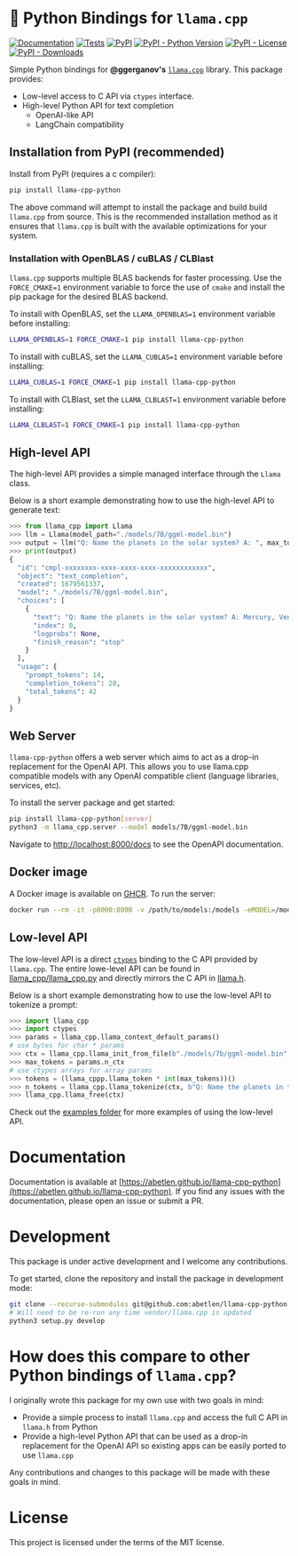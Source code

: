# 🦙 Python Bindings for `llama.cpp`

[![Documentation](https://img.shields.io/badge/docs-passing-green.svg)](https://abetlen.github.io/llama-cpp-python)
[![Tests](https://github.com/abetlen/llama-cpp-python/actions/workflows/test.yaml/badge.svg?branch=main)](https://github.com/abetlen/llama-cpp-python/actions/workflows/test.yaml)
[![PyPI](https://img.shields.io/pypi/v/llama-cpp-python)](https://pypi.org/project/llama-cpp-python/)
[![PyPI - Python Version](https://img.shields.io/pypi/pyversions/llama-cpp-python)](https://pypi.org/project/llama-cpp-python/)
[![PyPI - License](https://img.shields.io/pypi/l/llama-cpp-python)](https://pypi.org/project/llama-cpp-python/)
[![PyPI - Downloads](https://img.shields.io/pypi/dm/llama-cpp-python)](https://pypi.org/project/llama-cpp-python/)

Simple Python bindings for **@ggerganov's** [`llama.cpp`](https://github.com/ggerganov/llama.cpp) library.
This package provides:

- Low-level access to C API via `ctypes` interface.
- High-level Python API for text completion
  - OpenAI-like API
  - LangChain compatibility

## Installation from PyPI (recommended)

Install from PyPI (requires a c compiler):

```bash
pip install llama-cpp-python
```

The above command will attempt to install the package and build build `llama.cpp` from source.
This is the recommended installation method as it ensures that `llama.cpp` is built with the available optimizations for your system.


### Installation with OpenBLAS / cuBLAS / CLBlast

`llama.cpp` supports multiple BLAS backends for faster processing.
Use the `FORCE_CMAKE=1` environment variable to force the use of `cmake` and install the pip package for the desired BLAS backend.

To install with OpenBLAS, set the `LLAMA_OPENBLAS=1` environment variable before installing:

```bash
LLAMA_OPENBLAS=1 FORCE_CMAKE=1 pip install llama-cpp-python
```

To install with cuBLAS, set the `LLAMA_CUBLAS=1` environment variable before installing:

```bash
LLAMA_CUBLAS=1 FORCE_CMAKE=1 pip install llama-cpp-python
```

To install with CLBlast, set the `LLAMA_CLBLAST=1` environment variable before installing:

```bash
LLAMA_CLBLAST=1 FORCE_CMAKE=1 pip install llama-cpp-python
```


## High-level API

The high-level API provides a simple managed interface through the `Llama` class.

Below is a short example demonstrating how to use the high-level API to generate text:

```python
>>> from llama_cpp import Llama
>>> llm = Llama(model_path="./models/7B/ggml-model.bin")
>>> output = llm("Q: Name the planets in the solar system? A: ", max_tokens=32, stop=["Q:", "\n"], echo=True)
>>> print(output)
{
  "id": "cmpl-xxxxxxxx-xxxx-xxxx-xxxx-xxxxxxxxxxxx",
  "object": "text_completion",
  "created": 1679561337,
  "model": "./models/7B/ggml-model.bin",
  "choices": [
    {
      "text": "Q: Name the planets in the solar system? A: Mercury, Venus, Earth, Mars, Jupiter, Saturn, Uranus, Neptune and Pluto.",
      "index": 0,
      "logprobs": None,
      "finish_reason": "stop"
    }
  ],
  "usage": {
    "prompt_tokens": 14,
    "completion_tokens": 28,
    "total_tokens": 42
  }
}
```

## Web Server

`llama-cpp-python` offers a web server which aims to act as a drop-in replacement for the OpenAI API.
This allows you to use llama.cpp compatible models with any OpenAI compatible client (language libraries, services, etc).

To install the server package and get started:

```bash
pip install llama-cpp-python[server]
python3 -m llama_cpp.server --model models/7B/ggml-model.bin
```

Navigate to [http://localhost:8000/docs](http://localhost:8000/docs) to see the OpenAPI documentation.

## Docker image

A Docker image is available on [GHCR](https://ghcr.io/abetlen/llama-cpp-python). To run the server:

```bash
docker run --rm -it -p8000:8000 -v /path/to/models:/models -eMODEL=/models/ggml-model-name.bin ghcr.io/abetlen/llama-cpp-python:latest
```

## Low-level API

The low-level API is a direct [`ctypes`](https://docs.python.org/3/library/ctypes.html) binding to the C API provided by `llama.cpp`.
The entire lowe-level API can be found in [llama_cpp/llama_cpp.py](https://github.com/abetlen/llama-cpp-python/blob/master/llama_cpp/llama_cpp.py) and directly mirrors the C API in [llama.h](https://github.com/ggerganov/llama.cpp/blob/master/llama.h).

Below is a short example demonstrating how to use the low-level API to tokenize a prompt:

```python
>>> import llama_cpp
>>> import ctypes
>>> params = llama_cpp.llama_context_default_params()
# use bytes for char * params
>>> ctx = llama_cpp.llama_init_from_file(b"./models/7b/ggml-model.bin", params)
>>> max_tokens = params.n_ctx
# use ctypes arrays for array params
>>> tokens = (llama_cppp.llama_token * int(max_tokens))()
>>> n_tokens = llama_cpp.llama_tokenize(ctx, b"Q: Name the planets in the solar system? A: ", tokens, max_tokens, add_bos=llama_cpp.c_bool(True))
>>> llama_cpp.llama_free(ctx)
```

Check out the [examples folder](examples/low_level_api) for more examples of using the low-level API.


# Documentation

Documentation is available at [https://abetlen.github.io/llama-cpp-python](https://abetlen.github.io/llama-cpp-python).
If you find any issues with the documentation, please open an issue or submit a PR.

# Development

This package is under active development and I welcome any contributions.

To get started, clone the repository and install the package in development mode:

```bash
git clone --recurse-submodules git@github.com:abetlen/llama-cpp-python.git
# Will need to be re-run any time vendor/llama.cpp is updated
python3 setup.py develop
```

# How does this compare to other Python bindings of `llama.cpp`?

I originally wrote this package for my own use with two goals in mind:

- Provide a simple process to install `llama.cpp` and access the full C API in `llama.h` from Python
- Provide a high-level Python API that can be used as a drop-in replacement for the OpenAI API so existing apps can be easily ported to use `llama.cpp`

Any contributions and changes to this package will be made with these goals in mind.

# License

This project is licensed under the terms of the MIT license.
